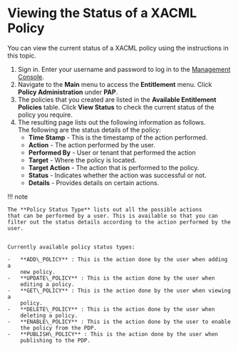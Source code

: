 # Viewing the Status of a XACML Policy

You can view the current status of a XACML policy using the
instructions in this topic.

1.  Sign in. Enter your username and password to log in to the
    [Management Console]({{base_path}}/setup/getting-started-with-the-management-console).
2.  Navigate to the **Main** menu to access the **Entitlement** menu.
    Click **Policy Administration** under **PAP**.
3.  The policies that you created are listed in the **Available
    Entitlement Policies** table. Click **View Status** to check the
    current status of the policy you require. 
4.  The resulting page lists out the following information as follows.  
    The following are the status details of the policy:  
    -   **Time Stamp** - This is the timestamp of the action performed.
    -   **Action** - The action performed by the user.
    -   **Performed By** - User or tenant that performed the action
    -   **Target** - Where the policy is located.
    -   **Target Action** - The action that is performed to the policy.
    -   **Status** - Indicates whether the action was successful or not.
    -   **Details** - Provides details on certain actions.

!!! note
    
    The **Policy Status Type** lists out all the possible actions
    that can be performed by a user. This is available so that you can
    filter out the status details according to the action performed by the
    user.
    
    
    Currently available policy status types:
    
    -   **ADD\_POLICY** : This is the action done by the user when adding a
        new policy.
    -   **UPDATE\_POLICY** : This is the action done by the user when
        editing a policy.
    -   **GET\_POLICY** : This is the action done by the user when viewing a
        policy.
    -   **DELETE\_POLICY** : This is the action done by the user when
        deleting a policy.
    -   **ENABLE\_POLICY** : This is the action done by the user to enable
        the policy from the PDP.
    -   **PUBLISH\_POLICY** : This is the action done by the user when
        publishing to the PDP.
    
